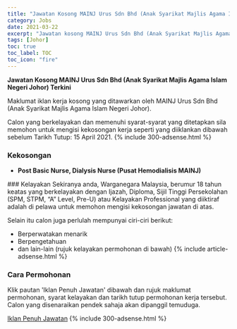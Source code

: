 ```yaml
---
title: "Jawatan Kosong MAINJ Urus Sdn Bhd (Anak Syarikat Majlis Agama Islam Negeri Johor) Terkini" 
category: Jobs 
date: 2021-03-22 
excerpt: "Jawatan kosong MAINJ Urus Sdn Bhd (Anak Syarikat Majlis Agama Islam Negeri Johor) terkini untuk kekosongan Post Basic Nurse, Dialysis Nurse (Pusat Hemodialisis MAINJ)" 
tags: [Johor] 
toc: true 
toc_label: TOC 
toc_icon: "fire" 
--- 
```


**Jawatan Kosong MAINJ Urus Sdn Bhd (Anak Syarikat Majlis Agama Islam Negeri Johor) Terkini**

Maklumat iklan kerja kosong yang ditawarkan oleh MAINJ Urus Sdn Bhd (Anak Syarikat Majlis Agama Islam Negeri Johor). 

Calon yang berkelayakan dan memenuhi syarat-syarat yang ditetapkan sila memohon untuk mengisi kekosongan kerja seperti yang diiklankan dibawah sebelum Tarikh Tutup: 15 April 2021. 
{% include 300-adsense.html %} 
### Kekosongan 
<ul>
<li>
<p><strong>Post Basic Nurse, Dialysis Nurse (Pusat Hemodialisis MAINJ)</strong></p>
</li>
</ul> 
### Kelayakan 
Sekiranya anda, Warganegara Malaysia, berumur 18 tahun keatas yang berkelayakan dengan Ijazah, Diploma, Sijil Tinggi Persekolahan (SPM, STPM, “A” Level, Pre-U) atau Kelayakan Professional yang diiktiraf adalah di pelawa untuk memohon mengisi kekosongan jawatan di atas.

Selain itu calon juga perlulah mempunyai ciri-ciri berikut:
- Berperwatakan menarik
- Berpengetahuan
- dan lain-lain (rujuk kelayakan permohonan di bawah) 
{% include article-adsense.html %} 
### Cara Permohonan 
Klik pautan 'Iklan Penuh Jawatan' dibawah dan rujuk maklumat permohonan, syarat kelayakan dan tarikh tutup permohonan kerja tersebut.
Calon yang disenaraikan pendek sahaja akan dipanggil temuduga.

<a href="https://www.jobstreet.com.my/en/job/post-basic-nurse-dialysis-nurse-pusat-hemodialisis-mainj-4512920?jobId=jobstreet-my-job-4512920&sectionRank=2&token=0~dcc568ce-8a51-4dbb-b539-26cd151afd9a&searchPath=%2Fen%2Fjob-search%2Flembaga-jobs%2F&fr=SRP%20View%20In%20New%20Tab" class="btn btn--info" target="_blank" rel="nofollow noopenner">Iklan Penuh Jawatan</a> 
{% include 300-adsense.html %} 